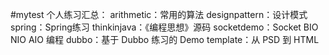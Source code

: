 #mytest
个人练习汇总：
  arithmetic：常用的算法
  designpattern：设计模式 
  spring：Spring练习
  thinkinjava：《编程思想》源码
  socketdemo：Socket BIO NIO AIO 编程
  dubbo：基于 Dubbo 练习的 Demo
  template：从 PSD 到 HTML